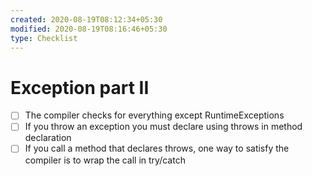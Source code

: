 ```yaml
---
created: 2020-08-19T08:12:34+05:30
modified: 2020-08-19T08:16:46+05:30
type: Checklist
---
```


# Exception part II

- [ ] The compiler checks for everything except RuntimeExceptions
- [ ] If you throw an exception you must declare using throws in method declaration
- [ ] If you call a method that declares throws, one way to satisfy the compiler is to wrap the call in try/catch